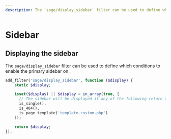 ```yaml
---
description: The `sage/display_sidebar` filter can be used to define which conditions to enable the primary sidebar on.
---
```


# Sidebar

## Displaying the sidebar

The `sage/display_sidebar` filter can be used to define which conditions to enable the primary sidebar on.

```php
add_filter('sage/display_sidebar', function ($display) {
    static $display;

    isset($display) || $display = in_array(true, [
      // The sidebar will be displayed if any of the following return true
      is_single(),
      is_404(),
      is_page_template('template-custom.php')
    ]);

    return $display;
});
```
